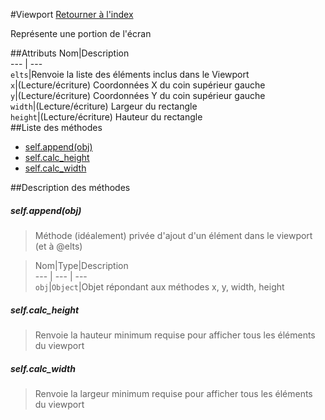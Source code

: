 #Viewport
[Retourner à l'index](README.md)

Représente une portion de l'écran

##Attributs
Nom|Description  
--- | ---  
`elts`|Renvoie la liste des éléments inclus dans le Viewport  
`x`|(Lecture/écriture) Coordonnées X du coin supérieur gauche  
`y`|(Lecture/écriture) Coordonnées Y du coin supérieur gauche  
`width`|(Lecture/écriture) Largeur du rectangle  
`height`|(Lecture/écriture) Hauteur du rectangle  
##Liste des méthodes
*    [self.append(obj)](#selfappendobj)
*    [self.calc_height](#selfcalc_height)
*    [self.calc_width](#selfcalc_width)


##Description des méthodes
##### self.append(obj)

> Méthode (idéalement) privée d'ajout d'un élément dans le viewport (et à @elts)

  
> Nom|Type|Description  
--- | --- | ---  
`obj`|`Object`|Objet répondant aux méthodes x, y, width, height  






##### self.calc_height

> Renvoie la hauteur minimum requise pour afficher tous les éléments du viewport

  
> 





##### self.calc_width

> Renvoie la largeur minimum requise pour afficher tous les éléments du viewport

  
> 





